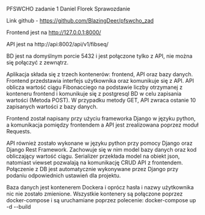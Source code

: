 PFSWCHO zadanie 1 Daniel Florek Sprawozdanie

Link github - https://github.com/BlazingDeer/pfswcho_zad

Frontend jest na http://127.0.0.1:8000/

API jest na http://api:8002/api/v1/fibseq/

BD jest na domyślnym porcie 5432 i jest połączone tylko z API, nie można się połączyć z zewnątrz.

Aplikacja składa się z trzech kontenerów: frontend, API oraz bazy danych. Frontend przedstawia interfejs
użytkownika oraz komunikuje się z API. API oblicza wartość ciągu Fibonacciego na podstawie liczby otrzymanej z
konteneru frontend i komunikuje się z postgresql BD w celu zapisania wartości (Metoda POST). W przypadku metody
GET, API zwraca ostanie 10 zapisanych wartości z bazy danych.

Frontend został napisany przy użyciu frameworka Django w języku python, a komunikacja pomiędzy frontendem a
API jest zrealizowana poprzez moduł Requests.

API również zostało wykonane w języku python przy pomocy Django oraz Django Rest Framework. Zachowuje się w
nim model bazy danych oraz kod obliczający wartość ciągu. Serializer przekłada model na obiekt json, natomiast
viewset pozwalają na komunikację CRUD API z frontendem. Połączenie z DB jest automatycznie wykonywane przez
Django przy podaniu odpowiednich ustawień dla projektu.

Baza danych jest kontenerem Dockera i oprócz hasła i nazwy użytkownika nic nie zostało zmienione.
Wszystkie kontenery są połączone poprzez docker-compose i są uruchamiane poprzez polecenie:
docker-compose up -d --build
